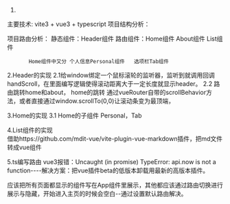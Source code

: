 1.
主要技术: vite3 + vue3 + typescript
项目结构分析：

项目路由分析： 
           静态组件：Header组件
           路由组件：Home组件 About组件 List组件
           
           Home组件中又分 个人信息Personal组件   选项栏Tab组件  


2.Header的实现
2.1给window绑定一个鼠标滚轮的监听器，监听到就调用回调handScroll，在里面编写逻辑使得滚动距离大于一定长度就显示header。
2.2 路由跳转home和about，
home的跳转 通过vueRouter自带的scrollBehavior方法，或者直接通过window.scrollTo(0,0)让滚动条变为最顶端，

3.Home的实现
3.1 Home的子组件 Personal，Tab

4.List组件的实现    
借助https://github.com/mdit-vue/vite-plugin-vue-markdown插件，把md文件转成vue组件

5.ts编写路由
vue3报错：Uncaught (in promise) TypeError: api.now is not a function----解决方案：把vue插件beta的低版本卸载用最新的高版本插件。

应该把所有页面都显示的组件写在App组件里展示，其他都应该通过路由切换进行展示与隐藏，开始进入主页的时候会空白--通过设置默认路由解决。           